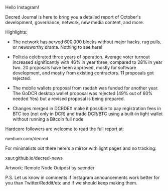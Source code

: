 Hello Instagram!

Decred Journal is here to bring you a detailed report of October's development, governance, network, new media content, and more.

Highlights:

- The network has served 600,000 blocks without major hacks, rug pulls, or newsworthy drama. Nothing to see here!

- Politeia celebrated three years of operation. Average voter turnout increased significantly with 46% in year three, compared to 28% in year two. 20 proposals have been approved, mostly for software development, and mostly from existing contractors. 11 proposals got rejected.

- The mobile wallets proposal from raedah was funded for another year. The GoDCR desktop wallet proposal was rejected (49% out of 60% needed Yes) but a revised proposal is being prepared.

- Changes merged in DCRDEX make it possible to pay registration fees in BTC too (not only in DCR) and trade DCR/BTC using a built-in light wallet without running a Bitcoin full node.

Hardcore followers are welcome to read the full report at:

medium.com/decred

For minimalists out there here's a mirror with light pages and no tracking:

xaur.github.io/decred-news

Artwork: Remote Node Outpost by saender

P.S. Let us know in comments if Instagram announcements work better for you than Twitter/Reddit/etc and if we should keep making them.
